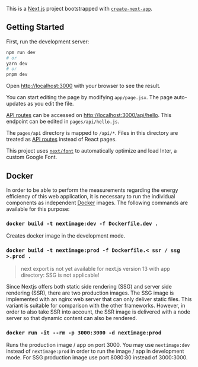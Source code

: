 This is a [Next.js](https://nextjs.org/) project bootstrapped with [`create-next-app`](https://github.com/vercel/next.js/tree/canary/packages/create-next-app).

## Getting Started

First, run the development server:

```bash
npm run dev
# or
yarn dev
# or
pnpm dev
```

Open [http://localhost:3000](http://localhost:3000) with your browser to see the result.

You can start editing the page by modifying `app/page.jsx`. The page auto-updates as you edit the file.

[API routes](https://nextjs.org/docs/api-routes/introduction) can be accessed on [http://localhost:3000/api/hello](http://localhost:3000/api/hello). This endpoint can be edited in `pages/api/hello.js`.

The `pages/api` directory is mapped to `/api/*`. Files in this directory are treated as [API routes](https://nextjs.org/docs/api-routes/introduction) instead of React pages.

This project uses [`next/font`](https://nextjs.org/docs/basic-features/font-optimization) to automatically optimize and load Inter, a custom Google Font.

## Docker

In order to be able to perform the measurements regarding the energy efficiency of this web application, it is
necessary to run the individual components as independent [Docker](https://docs.docker.com/get-docker/) images. The following commands are available for
this purpose:

### `docker build -t nextimage:dev -f Dockerfile.dev .`

Creates docker image in the development mode.

### `docker build -t nextimage:prod -f Dockerfile.< ssr / ssg >.prod .`

> next export is not yet available for next.js version 13 with app directory: SSG is not applicable!

Since Nextjs offers both static side rendering (SSG) and server side rendering (SSR), there are two production images. The SSG image is implemented with an nginx web server that can only deliver static files. This variant is suitable for comparison with the other frameworks. However, in order to also take SSR into account, the SSR image is delivered with a node server so that dynamic content can also be rendered.

### `docker run -it --rm -p 3000:3000 -d nextimage:prod`

Runs the production image / app on port 3000. You may use `nextimage:dev` instead of `nextimage:prod` in order to run 
the image / app in development mode. For SSG production image use port 8080:80 instead of 3000:3000.

